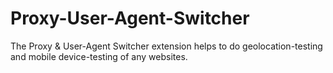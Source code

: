 # Proxy-User-Agent-Switcher
The Proxy & User-Agent Switcher extension helps to do geolocation-testing and mobile device-testing of any websites.
